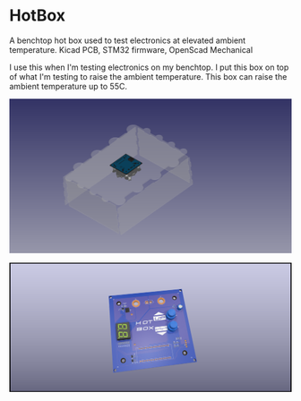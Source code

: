 # HotBox
A benchtop hot box used to test electronics at elevated ambient temperature.  Kicad PCB, STM32 firmware, OpenScad Mechanical

I use this when I'm testing electronics on my benchtop.  I put this box on top of what I'm testing to raise the ambient temperature.
This box can raise the ambient temperature up to 55C.

![](3D.png?raw=true)

![](PCB.png?raw=true)
